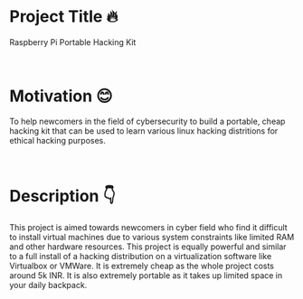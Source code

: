 # Project Title 🔥
Raspberry Pi Portable Hacking Kit

<br/>

# Motivation 😊
To help newcomers in the field of cybersecurity to build a portable, cheap hacking kit that can be used to learn various linux hacking distritions for ethical hacking purposes.

<br/>

# Description 👇
This project is aimed towards newcomers in cyber field who find it difficult to install virtual machines due to various system constraints like limited RAM and other hardware resources. This project is equally powerful and similar to a full install of a hacking distribution on a virtualization software like Virtualbox or VMWare. It is extremely cheap as the whole project costs around 5k INR. It is also extremely portable as it takes up limited space in your daily backpack.


